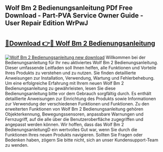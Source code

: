 ## Wolf Bm 2 Bedienungsanleitung PDf Free Download - Part-PVA Service Owner Guide - User Repair Edition WrPwJ

# <h2><a href="http://df2i8u.blite.top/?on=Wolf+Bm+2+Bedienungsanleitung">🔗Download 👉🔴 Wolf Bm 2 Bedienungsanleitung</a></h2>

[![Wolf Bm 2 Bedienungsanleitung new download](https://i.imgur.com/lujVjoI.png)](http://df2i8u.blite.top/?on=Wolf+Bm+2+Bedienungsanleitung)
Willkommen bei der Bedienungsanleitung für Ihr neu aktiviertes Wolf Bm 2 Bedienungsanleitung. Dieser umfassende Leitfaden soll Ihnen helfen, alle Funktionen und Vorteile Ihres Produkts zu verstehen und zu nutzen. Sie finden detaillierte Anweisungen zur Installation, Verwendung, Wartung und Fehlerbehebung. Um eine erfolgreiche Erfahrung mit Ihrem neuen Wolf Bm 2 Bedienungsanleitung zu gewährleisten, lesen Sie diese Bedienungsanleitung bitte vor dem Gebrauch sorgfältig durch. Es enthält detaillierte Anweisungen zur Einrichtung des Produkts sowie Informationen zur Verwendung der verschiedenen Funktionen und Funktionen. Zu den erweiterten Funktionen von Wolf Bm 2 Bedienungsanleitung gehören Objekterkennung, Bewegungssensoren, anpassbare Warnungen und Fernzugriff, auf die alle über die Benutzeroberfläche zugegriffen und angepasst werden können. Wir hoffen, dass das Wolf Bm 2 BedienungsanleitungD ein wertvolles Gut war, wenn Sie durch die Funktionen Ihres neuen Produkts navigieren. Sollten Sie Fragen oder Bedenken haben, zögern Sie bitte nicht, sich an unser Kundensupport-Team zu wenden.
